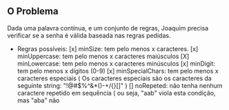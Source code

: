 ## O Problema
Dada uma palavra contínua, e um conjunto de regras, Joaquim precisa verificar se a senha é válida
baseada nas regras pedidas.
- Regras possíveis:
[x] minSize: tem pelo menos x caracteres.
[x] minUppercase: tem pelo menos x caracteres maiúsculos
[X] minLowercase: tem pelo menos x caracteres minúsculos
[x] minDigit: tem pelo menos x dígitos (0-9)
[x] minSpecialChars: tem pelo menos x caracteres especiais ( Os caracteres especiais são os
caracteres da seguinte string: "!@#$%^&*()-+\/{}[]" )
[] noRepeted: não tenha nenhum caractere repetido em sequência ( ou seja, "aab" viola esta
condição, mas "aba" não